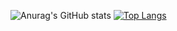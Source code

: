 ![Anurag's GitHub stats](https://github-readme-stats.vercel.app/api?username=GabrielVY&show_icons=true&theme=midnight-purple)
[![Top Langs](https://github-readme-stats.vercel.app/api/top-langs/?username=GabrielVY&theme=midnight-purple)](https://github.com/anuraghazra/github-readme-stats)

<!---
GabrielVY/GabrielVY is a ✨ special ✨ repository because its `README.md` (this file) appears on your GitHub profile.
You can click the Preview link to take a look at your changes.
--->
